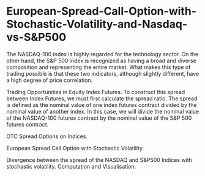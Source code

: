 # European-Spread-Call-Option-with-Stochastic-Volatility-and-Nasdaq-vs-S&P500

The NASDAQ-100 index is highly regarded for the technology sector. On the other hand, the S&P 500 index is recognized as having a broad and diverse composition and representing the entire market. What makes this type of trading possible is that these two indicators, although slightly different, have a high degree of price correlation.

Trading Opportunities in Equity Index Futures. To construct this spread between Index Futures, we must first calculate the spread ratio. The spread is defined as the nominal value of one index futures contract divided by the nominal value of another index. In this case, we will divide the nominal value of the NASDAQ-100 futures contract by the nominal value of the S&P 500 futures contract.

OTC Spread Options on Indices.

European Spread Call Option with Stochastic Volatility. 

Divergence between the spread of the NASDAQ and S&P500 Indices with stochastic volatility. Computation and Visualisation.
